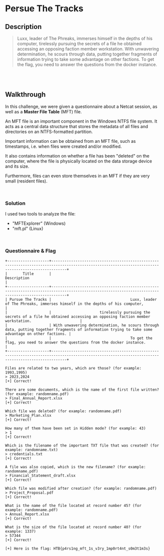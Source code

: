 # Persue The Tracks

## Description
> Luxx, leader of The Phreaks, immerses himself in the depths of his computer, tirelessly pursuing the secrets of a file he obtained accessing an opposing faction member workstation. With unwavering determination, he scours through data, putting together fragments of information trying to take some advantage on other factions. To get the flag, you need to answer the questions from the docker instance.

<br>
<br>

## Walkthrough

In this challenge, we were given a questionnaire about a Netcat session, as well as a __Master File Table__ (MFT) file.

An MFT file is an important component in the Windows NTFS file system. It acts as a central data structure that stores the metadata of all files and directories on an NTFS-formatted partition.

Important information can be obtained from an MFT file, such as timestamps, i.e. when files were created and/or modified.

It also contains information on whether a file has been "deleted" on the computer, where the file is physically located on the data storage device and its size.

Furthermore, files can even store themselves in an MFT if they are very small (resident files).

<br>

### Solution

I used two tools to analyze the file:

- "MFTExplorer" (Windows)
- "mft.pl"  (Linux)

<br>

### Questionnaire & Flag

```
+-------------------+---------------------------------------------------------------------------------------------------------------------------------------------------+
|       Title       |                                                                    Description                                                                    |
+-------------------+---------------------------------------------------------------------------------------------------------------------------------------------------+
| Pursue The Tracks |                                    Luxx, leader of The Phreaks, immerses himself in the depths of his computer,                                   |
|                   |                      tirelessly pursuing the secrets of a file he obtained accessing an opposing faction member workstation.                      |
|                   | With unwavering determination, he scours through data, putting together fragments of information trying to take some advantage on other factions. |
|                   |                                    To get the flag, you need to answer the questions from the docker instance.                                    |
+-------------------+---------------------------------------------------------------------------------------------------------------------------------------------------+

Files are related to two years, which are those? (for example: 1993,1995)
> 2023,2024
[+] Correct!

There are some documents, which is the name of the first file written? (for example: randomname.pdf)
> Final_Annual_Report.xlsx
[+] Correct!

Which file was deleted? (for example: randomname.pdf)
> Marketing_Plan.xlsx
[+] Correct!

How many of them have been set in Hidden mode? (for example: 43)
> 1
[+] Correct!

Which is the filename of the important TXT file that was created? (for example: randomname.txt)
> credentials.txt
[+] Correct!

A file was also copied, which is the new filename? (for example: randomname.pdf)
> Financial_Statement_draft.xlsx
[+] Correct!

Which file was modified after creation? (for example: randomname.pdf)
> Project_Proposal.pdf
[+] Correct!

What is the name of the file located at record number 45? (for example: randomname.pdf)
> Annual_Report.xlsx
[+] Correct!

What is the size of the file located at record number 40? (for example: 1337)
> 57344
[+] Correct!

[+] Here is the flag: HTB{p4rs1ng_mft_1s_v3ry_1mp0rt4nt_s0m3t1m3s}
```
